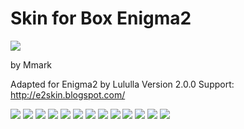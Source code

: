 # Skin for Box Enigma2
![](https://komarev.com/ghpvc/?username=Belfagor2005)

by Mmark

Adapted for Enigma2 by Lululla
Version 2.0.0
Support: http://e2skin.blogspot.com/



<img src="https://github.com/Belfagor2005/oZeta_skin/blob/main/screen/infobar.jpg?raw=true">

<img src="https://github.com/Belfagor2005/oZeta_skin/blob/main/screen/second_infobar.jpg?raw=true">

<img src="https://github.com/Belfagor2005/oZeta_skin/blob/main/screen/second-infobar-genre.jpg?raw=true">

<img src="https://github.com/Belfagor2005/oZeta_skin/blob/main/screen/info_epg.jpg?raw=true">

<img src="https://github.com/Belfagor2005/oZeta_skin/blob/main/screen/epg-poster.jpg?raw=true">

<img src="https://github.com/Belfagor2005/oZeta_skin/blob/main/screen/channell-next.jpg?raw=true">

<img src="https://github.com/Belfagor2005/oZeta_skin/blob/main/screen/channel_next_long.jpg?raw=true">

<img src="https://github.com/Belfagor2005/oZeta_skin/blob/main/screen/info_image.jpg?raw=true">

<img src="https://github.com/Belfagor2005/oZeta_skin/blob/main/screen/info_device.jpg?raw=true">

<img src="https://github.com/Belfagor2005/oZeta_skin/blob/main/screen/plugin_browser.jpg?raw=true">

<img src="https://github.com/Belfagor2005/oZeta_skin/blob/main/screen/ozsetup.jpg?raw=true">

<img src="https://github.com/Belfagor2005/oZeta_skin/blob/main/screen/xstreamity1.jpg?raw=true">

<img src="https://github.com/Belfagor2005/oZeta_skin/blob/main/screen/xstreamity2.jpg?raw=true">

